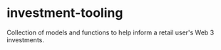 # investment-tooling
Collection of models and functions to help inform a retail user's Web 3 investments.
